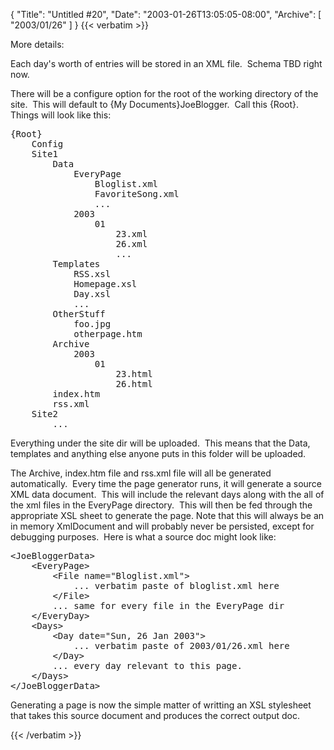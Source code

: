 {
  "Title": "Untitled #20",
  "Date": "2003-01-26T13:05:05-08:00",
  "Archive": [
    "2003/01/26"
  ]
}
{{< verbatim >}}
<P>More details:</P>
    <P>Each day's worth of entries will be stored in an XML file.&nbsp; Schema TBD right now.</P>
    <P>There will be a configure option for the root of the working directory of the site.&nbsp; This will default to {My Documents}JoeBlogger.&nbsp; Call this {Root}.&nbsp; Things will look like this:</P><PRE>{Root}<BR>&nbsp;&nbsp;&nbsp; Config<BR>&nbsp;&nbsp;&nbsp; Site1<BR>&nbsp;&nbsp;&nbsp;&nbsp;&nbsp;&nbsp;&nbsp; Data<BR>&nbsp;&nbsp;&nbsp;&nbsp;&nbsp;&nbsp;&nbsp;&nbsp;&nbsp;&nbsp;&nbsp; EveryPage<BR>&nbsp;&nbsp;&nbsp;&nbsp;&nbsp;&nbsp;&nbsp;&nbsp;&nbsp;&nbsp;&nbsp;&nbsp;&nbsp;&nbsp;&nbsp; Bloglist.xml<BR>&nbsp;&nbsp;&nbsp;&nbsp;&nbsp;&nbsp;&nbsp;&nbsp;&nbsp;&nbsp;&nbsp;&nbsp;&nbsp;&nbsp;&nbsp; FavoriteSong.xml<BR>&nbsp;&nbsp;&nbsp;&nbsp;&nbsp;&nbsp;&nbsp;&nbsp;&nbsp;&nbsp;&nbsp;&nbsp;&nbsp;&nbsp;&nbsp; ...<BR>&nbsp;&nbsp;&nbsp;&nbsp;&nbsp;&nbsp;&nbsp;&nbsp;&nbsp;&nbsp;&nbsp; 2003<BR>&nbsp;&nbsp;&nbsp;&nbsp;&nbsp;&nbsp;&nbsp;&nbsp;&nbsp;&nbsp;&nbsp;&nbsp;&nbsp;&nbsp;&nbsp; 01<BR>&nbsp;&nbsp;&nbsp;&nbsp;&nbsp;&nbsp;&nbsp;&nbsp;&nbsp;&nbsp;&nbsp;&nbsp;&nbsp;&nbsp;&nbsp;&nbsp;&nbsp;&nbsp;&nbsp; 23.xml<BR>&nbsp;&nbsp;&nbsp;&nbsp;&nbsp;&nbsp;&nbsp;&nbsp;&nbsp;&nbsp;&nbsp;&nbsp;&nbsp;&nbsp;&nbsp;&nbsp;&nbsp;&nbsp;&nbsp; 26.xml<BR>&nbsp;&nbsp;&nbsp;&nbsp;&nbsp;&nbsp;&nbsp;&nbsp;&nbsp;&nbsp;&nbsp;&nbsp;&nbsp;&nbsp;&nbsp;&nbsp;&nbsp;&nbsp;&nbsp; ...<BR>&nbsp;&nbsp;&nbsp;&nbsp;&nbsp;&nbsp;&nbsp; Templates<BR>&nbsp;&nbsp;&nbsp;&nbsp;&nbsp;&nbsp;&nbsp;&nbsp;&nbsp;&nbsp;&nbsp; RSS.xsl<BR>&nbsp;&nbsp;&nbsp;&nbsp;&nbsp;&nbsp;&nbsp;&nbsp;&nbsp;&nbsp;&nbsp; Homepage.xsl<BR>&nbsp;&nbsp;&nbsp;&nbsp;&nbsp;&nbsp;&nbsp;&nbsp;&nbsp;&nbsp;&nbsp; Day.xsl<BR>&nbsp;&nbsp;&nbsp;&nbsp;&nbsp;&nbsp;&nbsp;&nbsp;&nbsp;&nbsp;&nbsp; ...<BR>&nbsp;&nbsp;&nbsp;&nbsp;&nbsp;&nbsp;&nbsp; OtherStuff<BR>&nbsp;&nbsp;&nbsp;&nbsp;&nbsp;&nbsp;&nbsp;&nbsp;&nbsp;&nbsp;&nbsp; foo.jpg<BR>&nbsp;&nbsp;&nbsp;&nbsp;&nbsp;&nbsp;&nbsp;&nbsp;&nbsp;&nbsp;&nbsp; otherpage.htm&nbsp;&nbsp;&nbsp;&nbsp;&nbsp;&nbsp;&nbsp;&nbsp;&nbsp;&nbsp;&nbsp; <BR>&nbsp;&nbsp;&nbsp;&nbsp;&nbsp;&nbsp;&nbsp; Archive<BR>&nbsp;&nbsp;&nbsp;&nbsp;&nbsp;&nbsp;&nbsp;&nbsp;&nbsp;&nbsp;&nbsp; 2003<BR>&nbsp;&nbsp;&nbsp;&nbsp;&nbsp;&nbsp;&nbsp;&nbsp;&nbsp;&nbsp;&nbsp;&nbsp;&nbsp;&nbsp;&nbsp; 01<BR>&nbsp;&nbsp;&nbsp;&nbsp;&nbsp;&nbsp;&nbsp;&nbsp;&nbsp;&nbsp;&nbsp;&nbsp;&nbsp;&nbsp;&nbsp;&nbsp;&nbsp;&nbsp;&nbsp; 23.html<BR>&nbsp;&nbsp;&nbsp;&nbsp;&nbsp;&nbsp;&nbsp;&nbsp;&nbsp;&nbsp;&nbsp;&nbsp;&nbsp;&nbsp;&nbsp;&nbsp;&nbsp;&nbsp;&nbsp; 26.html<BR>&nbsp;&nbsp;&nbsp;&nbsp;&nbsp;&nbsp;&nbsp; index.htm<BR>&nbsp;&nbsp;&nbsp;&nbsp;&nbsp;&nbsp;&nbsp; rss.xml<BR>&nbsp;&nbsp;&nbsp; Site2<BR>&nbsp;&nbsp;&nbsp;&nbsp;&nbsp;&nbsp;&nbsp; ...</PRE>
    <P>Everything under the site dir will be uploaded.&nbsp; This means that the Data, templates and anything else anyone puts in this folder will be uploaded.</P>
    <P>The Archive, index.htm file and rss.xml file will all be generated automatically.&nbsp; Every time the page generator runs, it will generate a source XML data document.&nbsp; This will include the relevant days along with the all of the xml files in the EveryPage directory.&nbsp; This will then be fed through the appropriate XSL sheet to generate the page. Note that this will always be an in memory XmlDocument and will probably never be persisted, except for debugging purposes.&nbsp; Here is what a source doc might look like:</P><PRE>&lt;JoeBloggerData&gt;<BR>&nbsp;&nbsp;&nbsp; &lt;EveryPage&gt;<BR>&nbsp;&nbsp;&nbsp;&nbsp;&nbsp;&nbsp;&nbsp; &lt;File name="Bloglist.xml"&gt;<BR>&nbsp;&nbsp;&nbsp;&nbsp;&nbsp;&nbsp;&nbsp;&nbsp;&nbsp;&nbsp;&nbsp; ... verbatim paste of bloglist.xml here<BR>&nbsp;&nbsp;&nbsp;&nbsp;&nbsp;&nbsp;&nbsp; &lt;/File&gt;<BR>&nbsp;&nbsp;&nbsp;&nbsp;&nbsp;&nbsp;&nbsp; ... same for every file in the EveryPage dir<BR>&nbsp;&nbsp;&nbsp; &lt;/EveryDay&gt;<BR>&nbsp;&nbsp;&nbsp; &lt;Days&gt;<BR>&nbsp;&nbsp;&nbsp;&nbsp;&nbsp;&nbsp;&nbsp; &lt;Day date="Sun, 26 Jan 2003"&gt;<BR>&nbsp;&nbsp;&nbsp;&nbsp;&nbsp;&nbsp;&nbsp;&nbsp;&nbsp;&nbsp;&nbsp; ... verbatim paste of 2003/01/26.xml here<BR>&nbsp;&nbsp;&nbsp;&nbsp;&nbsp;&nbsp;&nbsp; &lt;/Day&gt;<BR>&nbsp;&nbsp;&nbsp;&nbsp;&nbsp;&nbsp;&nbsp; ... every day relevant to this page.<BR>&nbsp;&nbsp;&nbsp; &lt;/Days&gt;<BR>&lt;/JoeBloggerData&gt;</PRE>
    <P>Generating a page is now the simple matter of writting an XSL stylesheet that takes this source document and produces the correct output doc.<BR></P>
{{< /verbatim >}}
